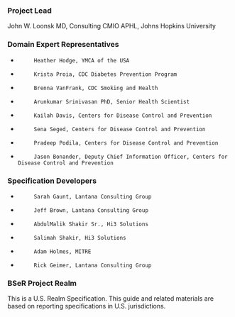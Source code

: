 ### Project Lead

John W. Loonsk MD, Consulting CMIO APHL, Johns Hopkins University

### Domain Expert Representatives

*          Heather Hodge, YMCA of the USA

*          Krista Proia, CDC Diabetes Prevention Program

*          Brenna VanFrank, CDC Smoking and Health

*          Arunkumar Srinivasan PhD, Senior Health Scientist

*          Kailah Davis, Centers for Disease Control and Prevention

*          Sena Seged, Centers for Disease Control and Prevention

*          Pradeep Podila, Centers for Disease Control and Prevention

*          Jason Bonander, Deputy Chief Information Officer, Centers for Disease Control and Prevention

### Specification Developers

*          Sarah Gaunt, Lantana Consulting Group

*          Jeff Brown, Lantana Consulting Group

*          AbdulMalik Shakir Sr., Hi3 Solutions

*          Salimah Shakir, Hi3 Solutions

*          Adam Holmes, MITRE

*          Rick Geimer, Lantana Consulting Group

### BSeR Project Realm

This is a U.S. Realm Specification. This guide and related materials are based on reporting specifications in U.S. jurisdictions.